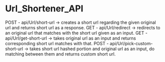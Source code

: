 # Url_Shortener_API

POST - api/Url/short-url -> creates a short url regarding the given original url and returns short url as a response.
GET - api/Url/redirect -> redirects to an original url that matches with the short url given as an input.
GET - api/Url/get-short-url -> takes original url as an input and returns corresponding short url matches with that.
POST - api/Url/pick-custom-short-url -> takes short url hashed portion and original url as an input, do matching between them and returns custom short url.
